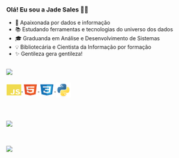 ### Olá! Eu sou a Jade Sales 👩‍💻

- 🚀 Apaixonada por dados e informação
- 📚 Estudando ferramentas e tecnologias do universo dos dados
- 🎓 Graduanda em Análise e Desenvolvimento de Sistemas 
- 💡 Bibliotecária e Cientista da Informação por formação
- ✨ Gentileza gera gentileza! 

<br>

<div>
 <a href="https://github.com/jadeSales">
 <img height="180em" src="https://github-readme-stats.vercel.app/api/top-langs/?username=jadeSales&layout=compact&langs_count=7&theme=dracula"/>
</div>

 
<div style="display: inline_block"><br>
  <img align="center" alt="Rafa-Js" height="30" width="40" src="https://raw.githubusercontent.com/devicons/devicon/master/icons/javascript/javascript-plain.svg">
  <img align="center" alt="Rafa-HTML" height="30" width="40" src="https://raw.githubusercontent.com/devicons/devicon/master/icons/html5/html5-original.svg">
  <img align="center" alt="Rafa-CSS" height="30" width="40" src="https://raw.githubusercontent.com/devicons/devicon/master/icons/css3/css3-original.svg">
  <img align="center" alt="Python" heigth="30" width="40" src="https://raw.githubusercontent.com/devicons/devicon/master/icons/python/python-original.svg">
 </div>
 

 
 <br><br>
 
 <div>
     <a href="https://www.linkedin.com/in/jade-snascimento/" target="_blank"><img src="https://img.shields.io/badge/-LinkedIn-%230077B5?style=for-the-badge&logo=linkedin&logoColor=white" target="_blank"></a> 
 </div>
 
 <br><br>
 <img src="https://user-images.githubusercontent.com/88989391/135934686-60f96a9c-1d9f-4bb8-8300-a66eba42a145.gif" width="450">
